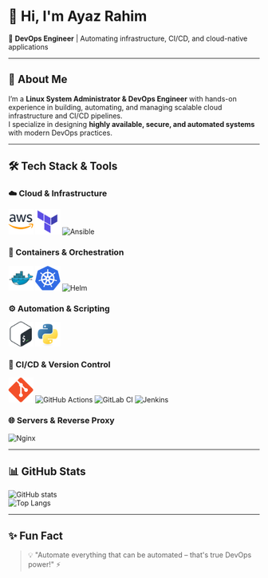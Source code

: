 # 👋 Hi, I'm Ayaz Rahim  

🚀 **DevOps Engineer** | Automating infrastructure, CI/CD, and cloud-native applications  

---

## 🔧 About Me  
I’m a **Linux System Administrator & DevOps Engineer** with hands-on experience in building, automating, and managing scalable cloud infrastructure and CI/CD pipelines.  
I specialize in designing **highly available, secure, and automated systems** with modern DevOps practices.  

---

## 🛠️ Tech Stack & Tools  

### ☁️ Cloud & Infrastructure  
<img src="https://raw.githubusercontent.com/devicons/devicon/master/icons/amazonwebservices/amazonwebservices-original.svg" alt="AWS" width="50" height="50"/>  
<img src="https://raw.githubusercontent.com/devicons/devicon/master/icons/terraform/terraform-original.svg" alt="Terraform" width="50" height="50"/>  
<img src="https://upload.wikimedia.org/wikipedia/commons/2/24/Ansible_logo.svg" alt="Ansible" width="50" height="50"/>  

### 🐳 Containers & Orchestration  
<img src="https://raw.githubusercontent.com/devicons/devicon/master/icons/docker/docker-original.svg" alt="Docker" width="50" height="50"/>  
<img src="https://raw.githubusercontent.com/devicons/devicon/master/icons/kubernetes/kubernetes-plain.svg" alt="Kubernetes" width="50" height="50"/>  
<img src="https://helm.sh/img/helm.svg" alt="Helm" width="50" height="50"/>  

### ⚙️ Automation & Scripting  
<img src="https://raw.githubusercontent.com/devicons/devicon/master/icons/bash/bash-original.svg" alt="Bash" width="50" height="50"/>  
<img src="https://raw.githubusercontent.com/devicons/devicon/master/icons/python/python-original.svg" alt="Python" width="50" height="50"/>  

### 🔄 CI/CD & Version Control  
<img src="https://raw.githubusercontent.com/devicons/devicon/master/icons/git/git-original.svg" alt="Git" width="50" height="50"/>  
<img src="https://avatars.githubusercontent.com/u/44036562?s=200&v=4" alt="GitHub Actions" width="50" height="50"/>  
<img src="https://about.gitlab.com/images/press/logo/png/gitlab-icon-rgb.png" alt="GitLab CI" width="50" height="50"/>  
<img src="https://www.jenkins.io/images/logos/jenkins/jenkins.png" alt="Jenkins" width="50" height="50"/>  

### 🌐 Servers & Reverse Proxy  
<img src="https://upload.wikimedia.org/wikipedia/commons/c/c5/Nginx_logo.svg" alt="Nginx" width="70" height="50"/>  

---

## 📊 GitHub Stats  

![GitHub stats](https://github-readme-stats.vercel.app/api?username=ayazrahim&show_icons=true&theme=tokyonight)  
![Top Langs](https://github-readme-stats.vercel.app/api/top-langs/?username=ayazrahim&layout=compact&theme=tokyonight)  

---

## ✨ Fun Fact  
> 💡 "Automate everything that can be automated – that's true DevOps power!" ⚡  
